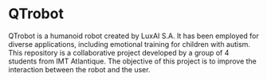 # QTrobot
QTrobot is a humanoid robot created by LuxAI S.A. It has been employed for diverse applications, including emotional training for children with autism.
This repository is a collaborative project developed by a group of 4 students from IMT Atlantique. The objective of this project is to improve the interaction between the robot and the user.  
